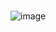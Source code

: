 #


![image](https://user-images.githubusercontent.com/85963951/163622174-e80928e1-018e-4cde-b9b1-73eb8ae4d457.png)
